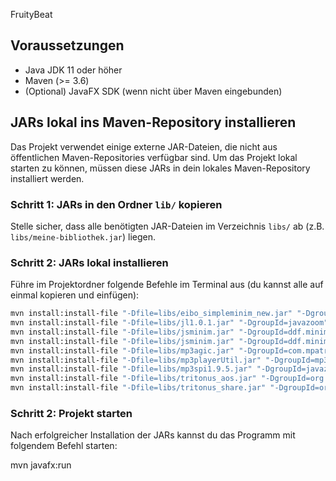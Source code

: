 FruityBeat

## Voraussetzungen

- Java JDK 11 oder höher
- Maven (>= 3.6)
- (Optional) JavaFX SDK (wenn nicht über Maven eingebunden)

## JARs lokal ins Maven-Repository installieren

Das Projekt verwendet einige externe JAR-Dateien, die nicht aus öffentlichen Maven-Repositories verfügbar sind. 
Um das Projekt lokal starten zu können, müssen diese JARs in dein lokales Maven-Repository installiert werden.

### Schritt 1: JARs in den Ordner `lib/` kopieren

Stelle sicher, dass alle benötigten JAR-Dateien im Verzeichnis `libs/` ab (z.B. `libs/meine-bibliothek.jar`) liegen.

### Schritt 2: JARs lokal installieren

Führe im Projektordner folgende Befehle im Terminal aus (du kannst alle auf einmal kopieren und einfügen):

```bash
mvn install:install-file "-Dfile=libs/eibo_simpleminim_new.jar" "-DgroupId=de.hsrm.mi.eibo" "-DartifactId=simpleminim" "-Dversion=1.0" "-Dpackaging=jar"
mvn install:install-file "-Dfile=libs/jl1.0.1.jar" "-DgroupId=javazoom" "-DartifactId=jl" "-Dversion=1.0.1" "-Dpackaging=jar"
mvn install:install-file "-Dfile=libs/jsminim.jar" "-DgroupId=ddf.minim" "-DartifactId=jsminim" "-Dversion=2.2.2" "-Dpackaging=jar"
mvn install:install-file "-Dfile=libs/jsminim.jar" "-DgroupId=ddf.minim" "-DartifactId=jsminim" "-Dversion=2.2.2" "-Dpackaging=jar"
mvn install:install-file "-Dfile=libs/mp3agic.jar" "-DgroupId=com.mpatric" "-DartifactId=mp3agic" "-Dversion=0.9.1" "-Dpackaging=jar"
mvn install:install-file "-Dfile=libs/mp3playerUtil.jar" "-DgroupId=mp3player" "-DartifactId=mp3player-util" "-Dversion=1.0" "-Dpackaging=jar"
mvn install:install-file "-Dfile=libs/mp3spi1.9.5.jar" "-DgroupId=javazoom" "-DartifactId=mp3spi" "-Dversion=1.9.5" "-Dpackaging=jar"
mvn install:install-file "-Dfile=libs/tritonus_aos.jar" "-DgroupId=org.tritonus" "-DartifactId=tritonus-aos" "-Dversion=0.3.7" "-Dpackaging=jar"
mvn install:install-file "-Dfile=libs/tritonus_share.jar" "-DgroupId=org.tritonus" "-DartifactId=tritonus-share" "-Dversion=0.3.7" "-Dpackaging=jar"
```

### Schritt 2: Projekt starten

Nach erfolgreicher Installation der JARs kannst du das Programm mit folgendem Befehl starten:

mvn javafx:run
